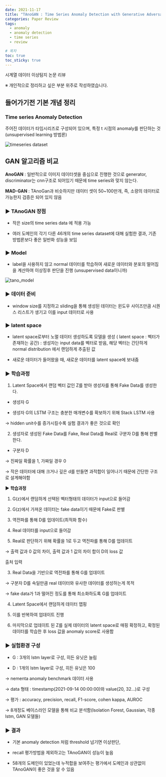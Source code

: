 ```yaml
---
date: 2021-11-17
title: "TAnoGAN : Time Series Anomaly Detection with Generative Adversarial Networks"
categories: Paper Review
tags:
  - anomaly
  - anomaly detection
  - time series
  - review

# 목차
toc: true  
toc_sticky: true 
---
```


시계열 데이터 이상탐지 논문 리뷰


※ 개인적으로 정리하고 싶은 부분 위주로 작성하였습니다.
​
## 들어가기전 기본 개념 정리
### Time series Anomaly Detection

주어진 데이터가 타임시리즈로 구성되어 있으며, 특정 t 시점의 anomaly를 판단하는 것(unsupervised learning 방법론)

![timeseries dataset]({{https://github.com/wlslwlsl/wlslwlsl.github.io}}/assets/논문리뷰/tano1.png )


## GAN 알고리즘 비교

**AnoGAN** : 일반적으로 이미지 데이터셋을 중심으로 진행한 것으로 generator, discriminator는 cnn구조로 되어있기 때문에 time series와 맞지 않는다.

**MAD-GAN** : TAnoGan과 비슷하지만 데이터 셋이 50~100만개, 즉, 소량의 데이터로 가능한지 검증은 되어 있지 않음

### ▶ TAnoGAN 장점

- 작은 size의 time series data 에 적용 가능

- 여러 도메인의 각기 다른 46개의 time series dataset에 대해 실험한 결과, 기존 방법론보다 좋은 일반화 성능을 보임

### ▶ Model

- label을 사용하지 않고 normal 데이터를 학습하여 새로운 데이터와 분포의 떨어짐을 계산하여 이상징후 판단을 진행 (unsupervised data이니까)

![tano_model]({{https://github.com/wlslwlsl/wlslwlsl.github.io}}/assets/논문리뷰/tano2.png )

### ▶ 데이터 준비

- window size를 지정하고 sliding을 통해 생성된 데이터는 윈도우 사이즈만큼 시퀀스 리스트가 생기고 이를 input 데이터로 사용

### ▶ latent space

- latent space로부터 노멀 데이터 생성하도록 모델을 생성 ( latent space : 벡터가 존재하는 공간) : 생성자는 input data를 벡터로 받음, 해당 벡터는 간단하게 normal distribution 에서 랜덤하게 추출된 값

- 새로운 데이터가 들어왔을 때, 새로운 데이터를 latent space에 보내줌


### ▶ 학습과정

1. Latent Space에서 랜덤 벡터 값인 Z를 받아 생성자를 통해 Fake Data를 생성한다.

- 생성자 G

- 생성자 G의 LSTM 구조는 충분한 매개변수를 확보하기 위해 Stack LSTM 사용

→ hidden unit수를 증가시킬수록 실험 결과가 좋은 것으로 확인

2. 생성자로 생성된 Fake Data를 Fake, Real Data를 Real로 구분자 D를 통해 판별한다.

- 구분자 D

→ 진짜일 확률을 1, 가짜일 경우 0

→ 작은 데이터에 대해 크거나 깊은 d를 만들면 과적합이 일어나기 때문에 간단한 구조로 설계해야함


**▶ 학습과정**

1) G(z)에서 랜덤하게 선택된 벡터형태의 데이터가 input으로 들어감

2) G(z)에서 가져온 데이터는 fake data이기 때문에 Fake로 판별

3) 역전파를 통해 D를 업데이트(최적화 함수)

4) Real 데이터를 input으로 들어감

5) Real로 판단하기 위해 확률을 1로 두고 역전파를 통해 D를 업데이트

→ 출력 값과 0 값의 차이, 출력 값과 1 값의 차이 합이 D의 loss 값

출처 입력


3. Real Data을 기반으로 역전파를 통해 G를 업데이트

→ 구분자 D를 속일만큼 real 데이터와 유사한 데이터를 생성하는게 목적

→ fake data가 1과 떨어진 정도를 통해 최소화하도록 G를 업데이트


4. Latent Space에서 랜덤하게 데이터 맵핑


5. 이를 반복하여 업데이트 진행


6. 마지막으로 업데이트 된 Z를 실제 데이터의 latent space로 매핑 확정하고, 확정된 데이터를 학습한 후 loss 값을 anomaly score로 사용함


### ▶ 실험환경 구성

* G : 3개의 lstm layer로 구성, 히든 유닛은 늘림

* D : 1개의 lstm layer로 구성, 히든 유닛은 100

→ nementa anomaly benchmark 데이터 사용

→ data 형태 : timestamp(2021-09-14 00:00:00)와 value(20, 32...)로 구성

→ 평가 : accuracy, precision, recall, F1-score, cohen kappa, AUROC

→ 8개정도 베이스라인 모델을 통해 비교 분석함(Isolation Forest, Gaussian, 각종 lstm, GAN 모델들)


### ▶ 결과

- 기본 anomaly detection 처럼 threshold 넘기면 이상판단,

- recall 평가방법을 제외하고는 TAnoGAN이 성능이 높음

- 58개의 도메인이 있었는데 누적합을 보여주는 평가에서 도메인과 상관없이 TAnoGAN이 좋은 것을 알 수 있음